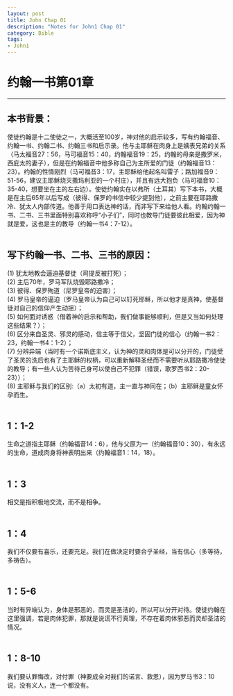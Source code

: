 ```yaml
--- 
layout: post
title: John Chap 01
description: "Notes for John1 Chap 01"
category: Bible
tags: 
- John1
---
```


# 约翰一书第01章

----------------

## 本书背景：<br>
使徒约翰是十二使徒之一，大概活至100岁，神对他的启示较多，写有约翰福音、约翰一书、约翰二书、约翰三书和启示录。他与主耶稣在肉身上是姨表兄弟的关系（马太福音27：56，马可福音15：40，约翰福音19：25，约翰的母亲是撒罗米，西庇太的妻子），但是在约翰福音中他多称自己为主所爱的门徒（约翰福音13：23）。约翰的性情刚烈（马可福音3：17，主耶稣给他起名叫雷子；路加福音9：51-56，建议主耶稣烧灭撒玛利亚的一个村庄），并且有远大抱负（马可福音10：35-40，想要坐在主的左右边）。使徒约翰实在以弗所（土耳其）写下本书，大概是在主后65年以后写成（彼得、保罗的书信中较少提到他），之前主要在耶路撒冷、犹太人内部传道。他善于用口表达神的话，而非写下来给他人看。约翰约翰一书、二书、三书里面特别喜欢称呼“小子们”，同时也教导门徒要彼此相爱，因为神就是爱，这也是主的教导（约翰一书4：7-12）。<br><br>

## 写下约翰一书、二书、三书的原因：<br>
(1) 犹太地教会逼迫基督徒（司提反被打死）；<br>
(2) 主后70年，罗马军队烧毁耶路撒冷；<br>
(3) 彼得、保罗殉道（尼罗皇帝的迫害）；<br>
(4) 罗马皇帝的逼迫（罗马皇帝认为自己可以钉死耶稣，所以他才是真神，使基督徒对自己的信仰产生动摇）；<br>
(5) 如何面对诱惑（借着神的启示和帮助，我们做事能够顺利，但是又当如何处理这些结果？）；<br>
(6) 区分来自圣灵、邪灵的感动，信主等于信父，坚固门徒的信心（约翰一书2：23，约翰一书4：1-2）；<br>
(7) 分辨异端（当时有一个诺斯底主义，认为神的灵和肉体是可以分开的，门徒受了圣灵的洗后也有了主耶稣的权柄，可以重新解释圣经而不需要听从耶路撒冷使徒的教导；有一些人认为苦待己身可以使自己不犯罪（错误，歌罗西书2：20-23））；<br>
(8) 主耶稣与我们的区别:（a）太初有道，主一直与神同在；（b）主耶稣是童女怀孕而生。<br><br>

## 1：1-2<br>

生命之道指主耶稣（约翰福音14：6），他与父原为一（约翰福音10：30），有永远的生命，道成肉身将神表明出来（约翰福音1：14，18）。<br><br>

## 1：3<br>

相交是指积极地交流，而不是相争。<br><br>

## 1：4<br>

我们不仅要有喜乐，还要充足。我们在做决定时要合乎圣经，当有信心（多等待，多祷告）。<br><br>

## 1：5-6<br>

当时有异端认为，身体是邪恶的，而灵是圣洁的，所以可以分开对待。使徒约翰在这里强调，若是肉体犯罪，那就是说谎不行真理，不存在着肉体邪恶而灵却圣洁的情况。<br><br>

## 1：8-10<br>

我们要认罪悔改，对付罪（神要成全对我们的诺言、救恩），因为罗马书3：10说，没有义人，连一个都没有。
